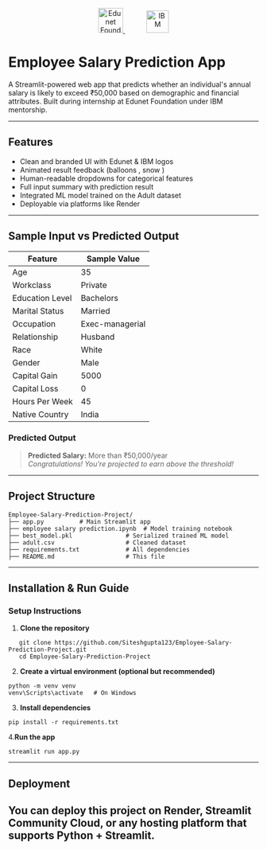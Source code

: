 <p align="center">
  <a href="https://edunetfoundation.org/" target="blank">
    <img src="https://edunetfoundation.org/wp-content/uploads/2022/11/Edunet-Foundation-logo.png" alt="Edunet Foundation" height="50">
  </a>
  &nbsp;&nbsp;&nbsp;&nbsp;&nbsp;&nbsp;&nbsp;&nbsp;&nbsp;&nbsp;
  <a href="https://www.ibm.com/" target="blank">
    <img src="https://upload.wikimedia.org/wikipedia/commons/5/51/IBM_logo.svg" alt="IBM" height="45">
  </a>
</p>


# Employee Salary Prediction App

A Streamlit-powered web app that predicts whether an individual's annual salary is likely to exceed ₹50,000 based on demographic and financial attributes. Built during internship at Edunet Foundation under IBM mentorship.

---

## Features
- Clean and branded UI with Edunet & IBM logos
- Animated result feedback (balloons , snow )
- Human-readable dropdowns for categorical features
- Full input summary with prediction result
- Integrated ML model trained on the Adult dataset
- Deployable via platforms like Render

---

##  Sample Input vs Predicted Output
| Feature             | Sample Value        |
|---------------------|---------------------|
| Age                 | 35                  |
| Workclass           | Private             |
| Education Level     | Bachelors           |
| Marital Status      | Married             |
| Occupation          | Exec-managerial     |
| Relationship        | Husband             |
| Race                | White               |
| Gender              | Male                |
| Capital Gain        | 5000                |
| Capital Loss        | 0                   |
| Hours Per Week      | 45                  |
| Native Country      | India               |

### Predicted Output
>  **Predicted Salary:** More than ₹50,000/year  
>  *Congratulations! You're projected to earn above the threshold!*

---

##  Project Structure
```
Employee-Salary-Prediction-Project/
├── app.py          # Main Streamlit app 
├── employee salary prediction.ipynb  # Model training notebook 
├── best_model.pkl               # Serialized trained ML model 
├── adult.csv                    # Cleaned dataset 
├── requirements.txt             # All dependencies 
├── README.md                    # This file
```


---

##  Installation & Run Guide
### Setup Instructions

1. **Clone the repository**
```
   git clone https://github.com/Siteshgupta123/Employee-Salary-Prediction-Project.git
   cd Employee-Salary-Prediction-Project
```
2. **Create a virtual environment (optional but recommended)**
```
python -m venv venv
venv\Scripts\activate   # On Windows
```
3. **Install dependencies**
```
pip install -r requirements.txt
```
4.**Run the app**
```
streamlit run app.py
```
-------------------
## Deployment
You can deploy this project on **Render**, **Streamlit Community Cloud**, or any hosting platform that supports Python + Streamlit.
-----------
